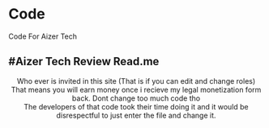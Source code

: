 # Code
Code For Aizer Tech

#Aizer Tech Review Read.me
--
<center>
  Who ever is invited in this site (That is if you can edit and change roles)
  <br>
That means you will earn money once i recieve my legal monetization form back.
  <br<
That doesn't mean you can just stay sitting down and do nothing here.
  <br<
You need to contribute in the repo and comment or change code 
responding to your likes.
    <br>
Dont change too much code tho
<br>
The developers of that code took their time doing it and it would be disrespectful to just enter the file
and change it.
</center>
